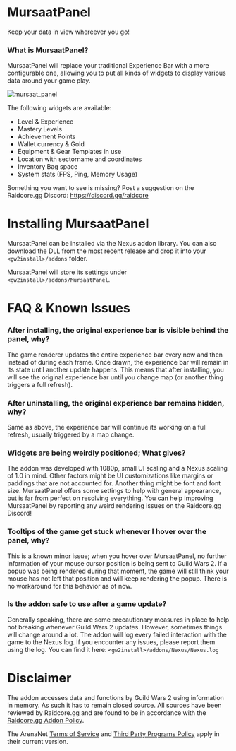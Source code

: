 # MursaatPanel
Keep your data in view whereever you go!

### What is MursaatPanel?
MursaatPanel will replace your traditional Experience Bar with a more configurable one, allowing you to put all kinds of widgets to display various data around your game play.

![mursaat_panel](https://github.com/user-attachments/assets/f3301233-493e-47ea-a9c1-ee1606553950)

The following widgets are available:
- Level & Experience
- Mastery Levels
- Achievement Points
- Wallet currency & Gold
- Equipment & Gear Templates in use
- Location with sectorname and coordinates
- Inventory Bag space
- System stats (FPS, Ping, Memory Usage)

Something you want to see is missing? Post a suggestion on the Raidcore.gg Discord: https://discord.gg/raidcore

# Installing MursaatPanel
MursaatPanel can be installed via the Nexus addon library. You can also download the DLL from the most recent release and drop it into your `<gw2install>/addons` folder.

MursaatPanel will store its settings under `<gw2install>/addons/MursaatPanel`.

# FAQ & Known Issues

### After installing, the original experience bar is visible behind the panel, why?
The game renderer updates the entire experience bar every now and then instead of during each frame. Once drawn, the experience bar will remain in its state until another update happens.
This means that after installing, you will see the original experience bar until you change map (or another thing triggers a full refresh).

### After uninstalling, the original experience bar remains hidden, why?
Same as above, the experience bar will continue its working on a full refresh, usually triggered by a map change.

### Widgets are being weirdly positioned; What gives?
The addon was developed with 1080p, small UI scaling and a Nexus scaling of 1.0 in mind. Other factors might be UI customizations like margins or paddings that are not accounted for. Another thing might be font and font size.
MursaatPanel offers some settings to help with general appearance, but is far from perfect on resolving everything. You can help improving MursaatPanel by reporting any weird rendering issues on the Raidcore.gg Discord!

### Tooltips of the game get stuck whenever I hover over the panel, why?
This is a known minor issue; when you hover over MursaatPanel, no further information of your mouse cursor position is being sent to Guild Wars 2. If a popup was being rendered during that moment, the game will still think your mouse has not left that position and will keep rendering the popup.
There is no workaround for this behavior as of now.

### Is the addon safe to use after a game update?
Generally speaking, there are some precautionary measures in place to help not breaking whenever Guild Wars 2 updates. However, sometimes things will change around a lot. The addon will log every failed interaction with the game to the Nexus log.
If you encounter any issues, please report them using the log. You can find it here: `<gw2install>/addons/Nexus/Nexus.log`

# Disclaimer
The addon accesses data and functions by Guild Wars 2 using information in memory. As such it has to remain closed source.
All sources have been reviewed by Raidcore.gg and are found to be in accordance with the [Raidcore.gg Addon Policy](https://discord.com/channels/410828272679518241/1259477034959114341/1259544667670712382).

The ArenaNet [Terms of Service](https://www.arena.net/en/legal) and [Third Party Programs Policy](https://help.guildwars2.com/hc/en-us/articles/360013625034-Policy-Third-Party-Programs) apply in their current version.
